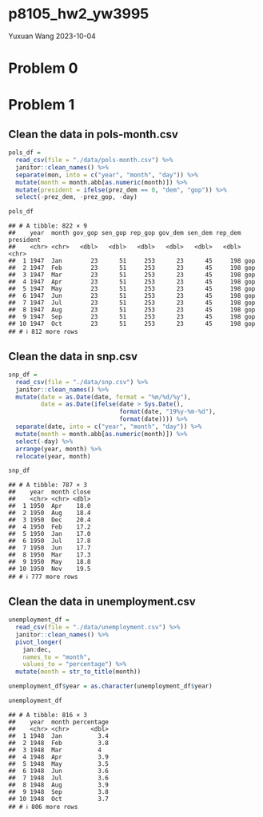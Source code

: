 p8105_hw2_yw3995
================
Yuxuan Wang
2023-10-04

# Problem 0

# Problem 1

## Clean the data in pols-month.csv

``` r
pols_df = 
  read_csv(file = "./data/pols-month.csv") %>% 
  janitor::clean_names() %>% 
  separate(mon, into = c("year", "month", "day")) %>% 
  mutate(month = month.abb[as.numeric(month)]) %>% 
  mutate(president = ifelse(prez_dem == 0, "dem", "gop")) %>% 
  select(-prez_dem, -prez_gop, -day)

pols_df
```

    ## # A tibble: 822 × 9
    ##    year  month gov_gop sen_gop rep_gop gov_dem sen_dem rep_dem president
    ##    <chr> <chr>   <dbl>   <dbl>   <dbl>   <dbl>   <dbl>   <dbl> <chr>    
    ##  1 1947  Jan        23      51     253      23      45     198 gop      
    ##  2 1947  Feb        23      51     253      23      45     198 gop      
    ##  3 1947  Mar        23      51     253      23      45     198 gop      
    ##  4 1947  Apr        23      51     253      23      45     198 gop      
    ##  5 1947  May        23      51     253      23      45     198 gop      
    ##  6 1947  Jun        23      51     253      23      45     198 gop      
    ##  7 1947  Jul        23      51     253      23      45     198 gop      
    ##  8 1947  Aug        23      51     253      23      45     198 gop      
    ##  9 1947  Sep        23      51     253      23      45     198 gop      
    ## 10 1947  Oct        23      51     253      23      45     198 gop      
    ## # ℹ 812 more rows

## Clean the data in snp.csv

``` r
snp_df = 
  read_csv(file = "./data/snp.csv") %>% 
  janitor::clean_names() %>% 
  mutate(date = as.Date(date, format = "%m/%d/%y"),
         date = as.Date(ifelse(date > Sys.Date(),
                               format(date, "19%y-%m-%d"),
                               format(date)))) %>% 
  separate(date, into = c("year", "month", "day")) %>% 
  mutate(month = month.abb[as.numeric(month)]) %>% 
  select(-day) %>% 
  arrange(year, month) %>% 
  relocate(year, month)

snp_df
```

    ## # A tibble: 787 × 3
    ##    year  month close
    ##    <chr> <chr> <dbl>
    ##  1 1950  Apr    18.0
    ##  2 1950  Aug    18.4
    ##  3 1950  Dec    20.4
    ##  4 1950  Feb    17.2
    ##  5 1950  Jan    17.0
    ##  6 1950  Jul    17.8
    ##  7 1950  Jun    17.7
    ##  8 1950  Mar    17.3
    ##  9 1950  May    18.8
    ## 10 1950  Nov    19.5
    ## # ℹ 777 more rows

## Clean the data in unemployment.csv

``` r
unemployment_df = 
  read_csv(file = "./data/unemployment.csv") %>% 
  janitor::clean_names() %>% 
  pivot_longer(
    jan:dec,
    names_to = "month",
    values_to = "percentage") %>% 
  mutate(month = str_to_title(month))

unemployment_df$year = as.character(unemployment_df$year)

unemployment_df
```

    ## # A tibble: 816 × 3
    ##    year  month percentage
    ##    <chr> <chr>      <dbl>
    ##  1 1948  Jan          3.4
    ##  2 1948  Feb          3.8
    ##  3 1948  Mar          4  
    ##  4 1948  Apr          3.9
    ##  5 1948  May          3.5
    ##  6 1948  Jun          3.6
    ##  7 1948  Jul          3.6
    ##  8 1948  Aug          3.9
    ##  9 1948  Sep          3.8
    ## 10 1948  Oct          3.7
    ## # ℹ 806 more rows
